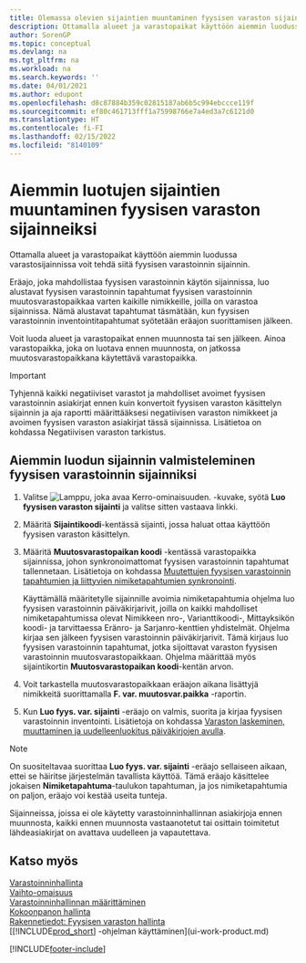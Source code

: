 ```yaml
---
title: Olemassa olevien sijaintien muuntaminen fyysisen varaston sijainneiksi | Microsoft Docs
description: Ottamalla alueet ja varastopaikat käyttöön aiemmin luodussa varastosijainnissa voit tehdä siitä fyysisen varastoinnin sijainnin.
author: SorenGP
ms.topic: conceptual
ms.devlang: na
ms.tgt_pltfrm: na
ms.workload: na
ms.search.keywords: ''
ms.date: 04/01/2021
ms.author: edupont
ms.openlocfilehash: d8c87884b359c02815187ab6b5c994ebccce119f
ms.sourcegitcommit: ef80c461713fff1a75998766e7a4ed3a7c6121d0
ms.translationtype: HT
ms.contentlocale: fi-FI
ms.lasthandoff: 02/15/2022
ms.locfileid: "8140109"
---
```

# <a name="convert-existing-locations-to-warehouse-locations"></a>Aiemmin luotujen sijaintien muuntaminen fyysisen varaston sijainneiksi
Ottamalla alueet ja varastopaikat käyttöön aiemmin luodussa varastosijainnissa voit tehdä siitä fyysisen varastoinnin sijainnin.  

Eräajo, joka mahdollistaa fyysisen varastoinnin käytön sijainnissa, luo alustavat fyysisen varastoinnin tapahtumat fyysisen varastoinnin muutosvarastopaikkaa varten kaikille nimikkeille, joilla on varastoa sijainnissa. Nämä alustavat tapahtumat täsmätään, kun fyysisen varastoinnin inventointitapahtumat syötetään eräajon suorittamisen jälkeen.  

Voit luoda alueet ja varastopaikat ennen muunnosta tai sen jälkeen. Ainoa varastopaikka, joka on luotava ennen muunnosta, on jatkossa muutosvarastopaikkana käytettävä varastopaikka.  

> [!IMPORTANT]  
>  Tyhjennä kaikki negatiiviset varastot ja mahdolliset avoimet fyysisen varastoinnin asiakirjat ennen kuin konvertoit fyysisen varaston käsittelyn sijainnin ja aja raportti määrittääksesi negatiivisen varaston nimikkeet ja avoimen fyysisen varaston asiakirjat tässä sijainnissa. Lisätietoa on kohdassa Negatiivisen varaston tarkistus.  

## <a name="to-enable-an-existing-location-to-operate-as-a-warehouse-location"></a>Aiemmin luodun sijainnin valmisteleminen fyysisen varastoinnin sijainniksi  
1.  Valitse ![Lamppu, joka avaa Kerro-ominaisuuden.](media/ui-search/search_small.png "Kerro, mitä haluat tehdä") -kuvake, syötä **Luo fyysisen varaston sijainti** ja valitse sitten vastaava linkki.  
2.  Määritä **Sijaintikoodi**-kentässä sijainti, jossa haluat ottaa käyttöön fyysisen varaston käsittelyn.  
3.  Määritä **Muutosvarastopaikan koodi** -kentässä varastopaikka sijainnissa, johon synkronoimattomat fyysisen varastoinnin tapahtumat tallennetaan. Lisätietoja on kohdassa [Muutettujen fyysisen varastoinnin tapahtumien ja liittyvien nimiketapahtumien synkronointi](inventory-how-count-adjust-reclassify.md#to-synchronize-the-adjusted-warehouse-entries-with-the-related-item-ledger-entries).  

    Käyttämällä määritetylle sijainnille avoimia nimiketapahtumia ohjelma luo fyysisen varastoinnin päiväkirjarivit, joilla on kaikki mahdolliset nimiketapahtumissa olevat Nimikkeen nro-, Varianttikoodi-, Mittayksikön koodi- ja tarvittaessa Eränro- ja Sarjanro-kenttien yhdistelmät. Ohjelma kirjaa sen jälkeen fyysisen varastoinnin päiväkirjarivit. Tämä kirjaus luo fyysisen varastoinnin tapahtumat, jotka sijoittavat varaston fyysisen varastoinnin muutosvarastopaikkaan. Ohjelma määrittää myös sijaintikortin **Muutosvarastopaikan koodi**-kentän arvon.  

4.  Voit tarkastella muutosvarastopaikkaan eräajon aikana lisättyjä nimikkeitä suorittamalla **F. var. muutosvar.paikka** -raportin.  
5.  Kun **Luo fyys. var. sijainti** -eräajo on valmis, suorita ja kirjaa fyysisen varastoinnin inventointi. Lisätietoja on kohdassa [Varaston laskeminen, muuttaminen ja uudelleenluokitus päiväkirjojen avulla](inventory-how-count-adjust-reclassify.md).  

> [!NOTE]  
>  On suositeltavaa suorittaa **Luo fyys. var. sijainti** -eräajo sellaiseen aikaan, ettei se häiritse järjestelmän tavallista käyttöä. Tämä eräajo käsittelee jokaisen **Nimiketapahtuma**-taulukon tapahtuman, ja jos nimiketapahtumia on paljon, eräajo voi kestää useita tunteja.  

 Sijainneissa, joissa ei ole käytetty varastoinninhallinnan asiakirjoja ennen muunnosta, kaikki ennen muunnosta vastaanotetut tai osittain toimitetut lähdeasiakirjat on avattava uudelleen ja vapautettava.  

## <a name="see-also"></a>Katso myös  
[Varastoinninhallinta](warehouse-manage-warehouse.md)  
[Vaihto-omaisuus](inventory-manage-inventory.md)  
[Varastoinninhallinnan määrittäminen](warehouse-setup-warehouse.md)     
[Kokoonpanon hallinta](assembly-assemble-items.md)    
[Rakennetiedot: Fyysisen varaston hallinta](design-details-warehouse-management.md)  
[[!INCLUDE[prod_short](includes/prod_short.md)] -ohjelman käyttäminen](ui-work-product.md)


[!INCLUDE[footer-include](includes/footer-banner.md)]